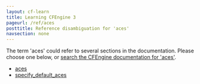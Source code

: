 ```yaml
---
layout: cf-learn
title: Learning CFEngine 3
pageurl: /ref/aces
posttitle: Reference disambiguation for 'aces'
navsection: none
---
```


The term 'aces' could refer to several sections in the documentation. Please choose one below, or
[search the CFEngine documentation for 'aces'](http://cfengine.com/docs/3.5/search.html?q=aces).

- [aces](http://cfengine.com/docs/3.5/reference-promise-types-files.html#aces)
- [specify_default_aces](http://cfengine.com/docs/3.5/reference-promise-types-files.html#specify_default_aces)
